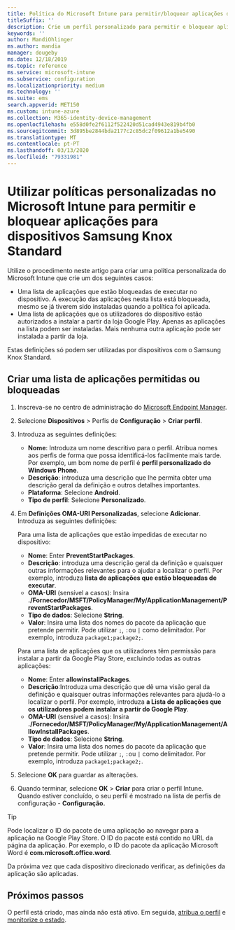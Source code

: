 ```yaml
---
title: Política do Microsoft Intune para permitir/bloquear aplicações do Samsung Knox
titleSuffix: ''
description: Crie um perfil personalizado para permitir e bloquear aplicações para dispositivos Samsung Knox Standard.
keywords: ''
author: MandiOhlinger
ms.author: mandia
manager: dougeby
ms.date: 12/18/2019
ms.topic: reference
ms.service: microsoft-intune
ms.subservice: configuration
ms.localizationpriority: medium
ms.technology: ''
ms.suite: ems
search.appverid: MET150
ms.custom: intune-azure
ms.collection: M365-identity-device-management
ms.openlocfilehash: e558d0fe2f6112f522420d51cad4943e819b4fb0
ms.sourcegitcommit: 3d895be2844bda2177c2c85dc2f09612a1be5490
ms.translationtype: MT
ms.contentlocale: pt-PT
ms.lasthandoff: 03/13/2020
ms.locfileid: "79331981"
---
```

# <a name="use-custom-policies-in-microsoft-intune-to-allow-and-block-apps-for-samsung-knox-standard-devices"></a>Utilizar políticas personalizadas no Microsoft Intune para permitir e bloquear aplicações para dispositivos Samsung Knox Standard 

Utilize o procedimento neste artigo para criar uma política personalizada do Microsoft Intune que crie um dos seguintes casos:

- Uma lista de aplicações que estão bloqueadas de executar no dispositivo. A execução das aplicações nesta lista está bloqueada, mesmo se já tiverem sido instaladas quando a política foi aplicada.
- Uma lista de aplicações que os utilizadores do dispositivo estão autorizados a instalar a partir da loja Google Play. Apenas as aplicações na lista podem ser instaladas. Mais nenhuma outra aplicação pode ser instalada a partir da loja.

Estas definições só podem ser utilizadas por dispositivos com o Samsung Knox Standard.

## <a name="create-an-allowed-or-blocked-app-list"></a>Criar uma lista de aplicações permitidas ou bloqueadas

1. Inscreva-se no centro de administração do [Microsoft Endpoint Manager](https://go.microsoft.com/fwlink/?linkid=2109431).
2. Selecione **Dispositivos** > Perfis de **Configuração** > **Criar perfil**.
3. Introduza as seguintes definições:

    - **Nome**: Introduza um nome descritivo para o perfil. Atribua nomes aos perfis de forma que possa identificá-los facilmente mais tarde. Por exemplo, um bom nome de perfil é **perfil personalizado do Windows Phone**.
    - **Descrição**: introduza uma descrição que lhe permita obter uma descrição geral da definição e outros detalhes importantes.
    - **Plataforma**: Selecione **Android**.
    - **Tipo de perfil**: Selecione **Personalizado**.

4. Em **Definições OMA-URI Personalizadas**, selecione **Adicionar**. Introduza as seguintes definições:

    Para uma lista de aplicações que estão impedidas de executar no dispositivo:

    - **Nome**: Enter **PreventStartPackages**.
    - **Descrição**: introduza uma descrição geral da definição e quaisquer outras informações relevantes para o ajudar a localizar o perfil. Por exemplo, introduza **lista de aplicações que estão bloqueadas de executar**.
    - **OMA-URI** (sensível a casos): Insira **./Fornecedor/MSFT/PolicyManager/My/ApplicationManagement/PreventStartPackages**.
    - **Tipo de dados**: Selecione **String**.
    - **Valor**: Insira uma lista dos nomes do pacote da aplicação que pretende permitir. Pode utilizar `;`, `:`ou `|` como delimitador. Por exemplo, introduza `package1;package2;`.

   Para uma lista de aplicações que os utilizadores têm permissão para instalar a partir da Google Play Store, excluindo todas as outras aplicações:

    - **Nome**: Enter **allowinstallPackages**.
    - **Descrição**:Introduza uma descrição que dê uma visão geral da definição e quaisquer outras informações relevantes para ajudá-lo a localizar o perfil. Por exemplo, introduza **a Lista de aplicações que os utilizadores podem instalar a partir do Google Play**.
    - **OMA-URI** (sensível a casos): Insira **./Fornecedor/MSFT/PolicyManager/My/ApplicationManagement/AllowInstallPackages**.
    - **Tipo de dados**: Selecione **String**.
    - **Valor**: Insira uma lista dos nomes do pacote da aplicação que pretende permitir. Pode utilizar `;`, `:`ou `|` como delimitador. Por exemplo, introduza `package1;package2;`.

5. Selecione **OK** para guardar as alterações.
6. Quando terminar, selecione **OK** > **Criar** para criar o perfil Intune. Quando estiver concluído, o seu perfil é mostrado na lista de perfis de configuração - **Configuração.**

>[!TIP]
> Pode localizar o ID do pacote de uma aplicação ao navegar para a aplicação na Google Play Store. O ID do pacote está contido no URL da página da aplicação. Por exemplo, o ID do pacote da aplicação Microsoft Word é **com.microsoft.office.word**.

Da próxima vez que cada dispositivo direcionado verificar, as definições da aplicação são aplicadas.

## <a name="next-steps"></a>Próximos passos

O perfil está criado, mas ainda não está ativo. Em seguida, [atribua o perfil](device-profile-assign.md) e [monitorize o estado](device-profile-monitor.md).

